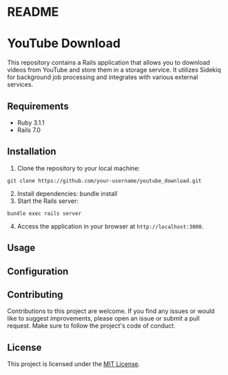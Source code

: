 # README

# YouTube Download

This repository contains a Rails application that allows you to download videos from YouTube and store them in a storage service. It utilizes Sidekiq for background job processing and integrates with various external services.

## Requirements

- Ruby 3.1.1
- Rails 7.0

## Installation

1. Clone the repository to your local machine:

```
git clone https://github.com/your-username/youtube_download.git
```

2. Install dependencies: bundle install
3. Start the Rails server:

```
bundle exec rails server
```

4. Access the application in your browser at `http://localhost:3000`.

## Usage

## Configuration

## Contributing

Contributions to this project are welcome. If you find any issues or would like to suggest improvements, please open an issue or submit a pull request. Make sure to follow the project's code of conduct.

## License

This project is licensed under the [MIT License](LICENSE).
